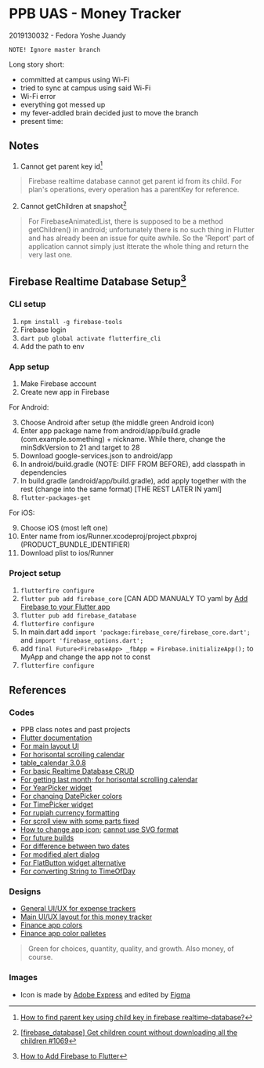 # PPB UAS - Money Tracker

2019130032 - Fedora Yoshe Juandy

`NOTE! Ignore master branch`

Long story short:

- committed at campus using Wi-Fi
- tried to sync at campus using said Wi-Fi
- Wi-Fi error
- everything got messed up
- my fever-addled brain decided just to move the branch
- present time:

## Notes

1. Cannot get parent key id[^1]

> Firebase realtime database cannot get parent id from its child. For plan's operations, every operation has a parentKey for reference.

2. Cannot getChildren at snapshot[^2]
    
> For FirebaseAnimatedList, there is supposed to be a method getChildren() in android; unfortunately there is no such thing in Flutter and has already been an issue for quite awhile. So the 'Report' part of application cannot simply just itterate the whole thing and return the very last one.

## Firebase Realtime Database Setup[^3]

### CLI setup

1. `npm install -g firebase-tools`
2. Firebase login
3. `dart pub global activate flutterfire_cli`
4. Add the path to env

### App setup

1. Make Firebase account
2. Create new app in Firebase

For Android:

3. Choose Android after setup (the middle green Android icon)
4. Enter app package name from android/app/build.gradle (com.example.something) + nickname. While there, change the minSdkVersion to 21 and target to 28
5. Download google-services.json to android/app
6. In android/build.gradle (NOTE: DIFF FROM BEFORE), add classpath in dependencies
7. In build.gradle (android/app/build.gradle), add apply together with the rest (change into the same format) [THE REST LATER IN yaml]
8. `flutter-packages-get`

For iOS:

9. Choose iOS (most left one)
10. Enter name from ios/Runner.xcodeproj/project.pbxproj (PRODUCT_BUNDLE_IDENTIFIER)
11. Download plist to ios/Runner

### Project setup

1. `flutterfire configure`
2. `flutter pub add firebase_core` [CAN ADD MANUALY TO yaml by [Add Firebase to your Flutter app](https://firebase.google.com/docs/flutter/setup?platform=ios#available-plugins)
3. `flutter pub add firebase_database`
4. `flutterfire configure`
5. In main.dart add `import 'package:firebase_core/firebase_core.dart';` and `import 'firebase_options.dart';`
6. add `final Future<FirebaseApp> _fbApp = Firebase.initializeApp();` to MyApp and change the app not to const
7. `flutterfire configure`

## References

### Codes

- PPB class notes and past projects
- [Flutter documentation](https://docs.flutter.dev/)
- [For main layout UI](https://flutterawesome.com/budget-tracker-app-ui-with-flutter/)
- [For horisontal scrolling calendar](https://stackoverflow.com/questions/71690214/how-do-construct-a-horizontally-scrollable-calendar-in-my-appbar-with-flutter)
- [table_calendar 3.0.8 ](https://pub.dev/packages/table_calendar)
- [For basic Realtime Database CRUD](https://codingzest.com/firebase-realtime-database-crud-operations-for-flutter-project/)
- [For getting last month; for horisontal scrolling calendar](https://stackoverflow.com/questions/51420559/get-last-month-date-in-flutter-dart)
- [For YearPicker widget](https://stackoverflow.com/questions/51420559/get-last-month-date-in-flutter-dart)
- [For changing DatePicker colors](https://www.flutterbeads.com/change-date-picker-color-in-flutter/)
- [For TimePicker widget](https://www.youtube.com/watch?v=3wsIBoyKmdA)
- [For rupiah currency formatting](https://galangaji.medium.com/5-flutter-tutorial-cara-mudah-format-rupiah-pada-dart-c1711621e648)
- [For scroll view with some parts fixed](https://stackoverflow.com/questions/54027270/how-to-create-a-scroll-view-with-fixed-footer-with-flutter)
- [How to change app icon](https://stackoverflow.com/questions/53967670/flutter-launcher-icon-not-getting-changed); [cannot use SVG format](https://stackoverflow.com/questions/68243711/is-there-any-way-to-use-svg-as-app-icon-in-flutter)
- [For future builds](https://stackoverflow.com/questions/66100385/flutter-setstate-or-markneedsbuild-called-during-build-using-future-builde)
- [For difference between two dates](https://stackoverflow.com/questions/52713115/flutter-find-the-number-of-days-between-two-dates/67679455#67679455)
- [For modified alert dialog](https://medium.com/multiverse-software/alert-dialog-and-confirmation-dialog-in-flutter-8d8c160f4095)
- [For FlatButton widget alternative](https://stackoverflow.com/questions/66805535/flutter-flatbutton-is-deprecated-alternative-solution-with-width-and-height)
- [For converting String to TimeOfDay](https://stackoverflow.com/questions/53382971/how-to-convert-string-to-timeofday-in-flutter)

### Designs

- [General UI/UX for expense trackers](https://dribbble.com/tags/expense_tracker)
- [Main UI/UX layout for this money tracker](https://www.behance.net/gallery/79266823/Budget-tracker-App-UI-kit)
- [Finance app colors](https://uxdesign.cc/3-colors-for-financial-applications-ec75c806e454)
- [Finance app color palletes](https://www.crazyegg.com/blog/color-palettes-financial/)

> Green for choices, quantity, quality, and growth. Also money, of course.

### Images

- Icon is made by <a href="https://express.adobe.com/express-apps/logo-maker">Adobe Express</a> and edited by <a href="https://www.figma.com/">Figma</a>

[^1]: [How to find parent key using child key in firebase realtime-database?](https://stackoverflow.com/questions/65725337/how-to-find-parent-key-using-child-key-in-firebase-realtime-database)
[^2]: [[firebase_database] Get children count without downloading all the children #1069](https://github.com/firebase/flutterfire/issues/1069)
[^3]: [How to Add Firebase to Flutter](https://firebase.google.com/docs/flutter/setup?platform=ios#available-plugins)

